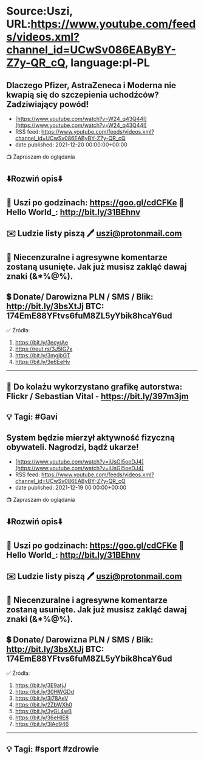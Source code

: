 # Source:Uszi, URL:https://www.youtube.com/feeds/videos.xml?channel_id=UCwSv086EAByBY-Z7y-QR_cQ, language:pl-PL

## Dlaczego Pfizer, AstraZeneca i Moderna nie kwapią się do szczepienia uchodźców? Zadziwiający powód!
 - [https://www.youtube.com/watch?v=W24_q43Q44I](https://www.youtube.com/watch?v=W24_q43Q44I)
 - RSS feed: https://www.youtube.com/feeds/videos.xml?channel_id=UCwSv086EAByBY-Z7y-QR_cQ
 - date published: 2021-12-20 00:00:00+00:00

📺 Zapraszam do oglądania

⬇️Rozwiń opis⬇️
------------------------------------------------------------
👀 Uszi po godzinach: https://goo.gl/cdCFKe
👀 Hello World_: http://bit.ly/31BEhnv
------------------------------------------------------------
✉️ Ludzie listy piszą 
🖊️ uszi@protonmail.com
------------------------------------------------------------
👺 Niecenzuralne i agresywne komentarze zostaną usunięte.  Jak już musisz zakląć dawaj znaki (&*%@%).
------------------------------------------------------------
💲 Donate/ Darowizna
PLN / SMS / Blik: http://bit.ly/3bsXtJj
BTC: 174EmE88YFtvs6fuM8ZL5yYbik8hcaY6ud
-------------------------------------------------------------
✅ Źródła:
1. https://bit.ly/3ecyrAe
2. https://reut.rs/3J5IG7x
3. https://bit.ly/3mgjbGT
4. https://bit.ly/3e6EeHv
---------------------------------------------------------------
🎴 Do kolażu wykorzystano grafikę autorstwa: 
Flickr / Sebastian Vital - https://bit.ly/397m3jm
---------------------------------------------------------------
💡 Tagi: #Gavi
--------------------------------------------------------------

## System będzie mierzył aktywność fizyczną obywateli. Nagrodzi, bądź ukarze!
 - [https://www.youtube.com/watch?v=iUsGI5oeDJ4](https://www.youtube.com/watch?v=iUsGI5oeDJ4)
 - RSS feed: https://www.youtube.com/feeds/videos.xml?channel_id=UCwSv086EAByBY-Z7y-QR_cQ
 - date published: 2021-12-19 00:00:00+00:00

📺 Zapraszam do oglądania

⬇️Rozwiń opis⬇️
------------------------------------------------------------
👀 Uszi po godzinach: https://goo.gl/cdCFKe
👀 Hello World_: http://bit.ly/31BEhnv
------------------------------------------------------------
✉️ Ludzie listy piszą 
🖊️ uszi@protonmail.com
------------------------------------------------------------
👺 Niecenzuralne i agresywne komentarze zostaną usunięte.  Jak już musisz zakląć dawaj znaki (&*%@%).
------------------------------------------------------------
💲 Donate/ Darowizna
PLN / SMS / Blik: http://bit.ly/3bsXtJj
BTC: 174EmE88YFtvs6fuM8ZL5yYbik8hcaY6ud
-------------------------------------------------------------
✅ Źródła:
1. https://bit.ly/3E9atjJ
2. https://bit.ly/30HWGDd
3. https://bit.ly/3j78AeV
4. https://bit.ly/2ZbWXh0
5. https://bit.ly/3yGL4wB
6. https://bit.ly/36eHIE8
7. https://bit.ly/3lAd946
---------------------------------------------------------------
💡 Tagi: #sport #zdrowie
--------------------------------------------------------------


